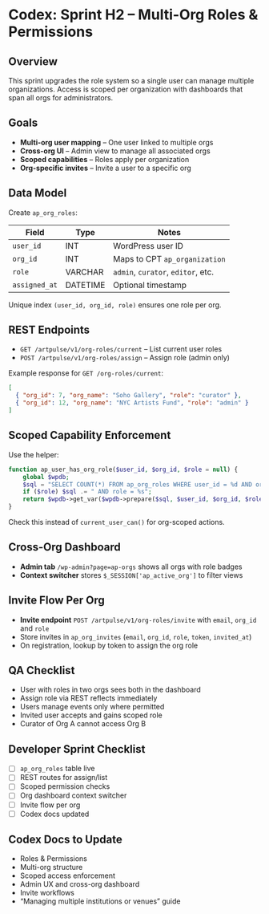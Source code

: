 # Codex: Sprint H2 – Multi-Org Roles & Permissions

## Overview
This sprint upgrades the role system so a single user can manage multiple organizations. Access is scoped per organization with dashboards that span all orgs for administrators.

## Goals
- **Multi-org user mapping** – One user linked to multiple orgs
- **Cross-org UI** – Admin view to manage all associated orgs
- **Scoped capabilities** – Roles apply per organization
- **Org-specific invites** – Invite a user to a specific org

## Data Model
Create `ap_org_roles`:

| Field      | Type    | Notes                                 |
|------------|---------|---------------------------------------|
| `user_id`  | INT     | WordPress user ID                     |
| `org_id`   | INT     | Maps to CPT `ap_organization`         |
| `role`     | VARCHAR | `admin`, `curator`, `editor`, etc.    |
| `assigned_at` | DATETIME | Optional timestamp                 |

Unique index `(user_id, org_id, role)` ensures one role per org.

## REST Endpoints
- `GET /artpulse/v1/org-roles/current` – List current user roles
- `POST /artpulse/v1/org-roles/assign` – Assign role (admin only)

Example response for `GET /org-roles/current`:

```json
[
  { "org_id": 7, "org_name": "Soho Gallery", "role": "curator" },
  { "org_id": 12, "org_name": "NYC Artists Fund", "role": "admin" }
]
```

## Scoped Capability Enforcement
Use the helper:

```php
function ap_user_has_org_role($user_id, $org_id, $role = null) {
    global $wpdb;
    $sql = "SELECT COUNT(*) FROM ap_org_roles WHERE user_id = %d AND org_id = %d";
    if ($role) $sql .= " AND role = %s";
    return $wpdb->get_var($wpdb->prepare($sql, $user_id, $org_id, $role)) > 0;
}
```

Check this instead of `current_user_can()` for org-scoped actions.

## Cross-Org Dashboard
- **Admin tab** `/wp-admin?page=ap-orgs` shows all orgs with role badges
- **Context switcher** stores `$_SESSION['ap_active_org']` to filter views

## Invite Flow Per Org
- **Invite endpoint** `POST /artpulse/v1/org-roles/invite` with `email`, `org_id` and `role`
- Store invites in `ap_org_invites` (`email`, `org_id`, `role`, `token`, `invited_at`)
- On registration, lookup by token to assign the org role

## QA Checklist
- User with roles in two orgs sees both in the dashboard
- Assign role via REST reflects immediately
- Users manage events only where permitted
- Invited user accepts and gains scoped role
- Curator of Org A cannot access Org B

## Developer Sprint Checklist
- [ ] `ap_org_roles` table live
- [ ] REST routes for assign/list
- [ ] Scoped permission checks
- [ ] Org dashboard context switcher
- [ ] Invite flow per org
- [ ] Codex docs updated

## Codex Docs to Update
- Roles & Permissions
- Multi-org structure
- Scoped access enforcement
- Admin UX and cross-org dashboard
- Invite workflows
- “Managing multiple institutions or venues” guide
